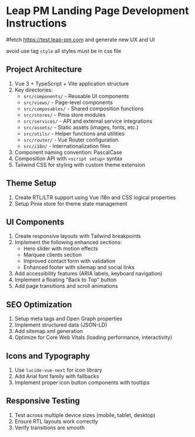 # Leap PM Landing Page Development Instructions

#fetch https://test.leap-pm.com and generate new UX and UI

avoid use tag `style` 
all styles must be in css file 

## Project Architecture

1. Vue 3 + TypeScript + Vite application structure
2. Key directories:
    - `src/components/` - Reusable UI components
    - `src/views/` - Page-level components
    - `src/composables/` - Shared composition functions
    - `src/stores/` - Pinia store modules
    - `src/services/` - API and external service integrations
    - `src/assets/` - Static assets (images, fonts, etc.)
    - `src/utils/` - Helper functions and utilities
    - `src/router/` - Vue Router configuration
    - `src/i18n/` - Internationalization files
3. Component naming convention: PascalCase
4. Composition API with `<script setup>` syntax
5. Tailwind CSS for styling with custom theme extension

## Theme Setup

1. Create RTL/LTR support using Vue i18n and CSS logical properties
2. Setup Pinia store for theme state management

## UI Components

1. Create responsive layouts with Tailwind breakpoints
2. Implement the following enhanced sections:
     - Hero slider with motion effects
     - Marquee clients section
     - Improved contact form with validation
     - Enhanced footer with sitemap and social links
3. Add accessibility features (ARIA labels, keyboard navigation)
4. Implement a floating "Back to Top" button
5. Add page transitions and scroll animations

## SEO Optimization

1. Setup meta tags and Open Graph properties
2. Implement structured data (JSON-LD)
3. Add sitemap.xml generation
4. Optimize for Core Web Vitals (loading performance, interactivity)

## Icons and Typography

1. Use `lucide-vue-next` for icon library
2. Add Arial font family with fallbacks
3. Implement proper icon button components with tooltips

## Responsive Testing

1. Test across multiple device sizes (mobile, tablet, desktop)
2. Ensure RTL layouts work correctly
3. Verify transitions are smooth